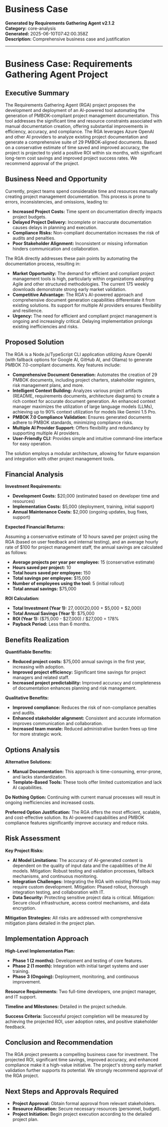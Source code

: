 # Business Case

**Generated by Requirements Gathering Agent v2.1.2**  
**Category:** core-analysis  
**Generated:** 2025-06-10T07:42:00.358Z  
**Description:** Comprehensive business case and justification

---

# Business Case: Requirements Gathering Agent Project

## Executive Summary

The Requirements Gathering Agent (RGA) project proposes the development and deployment of an AI-powered tool automating the generation of PMBOK-compliant project management documentation.  This tool addresses the significant time and resource constraints associated with manual documentation creation, offering substantial improvements in efficiency, accuracy, and compliance.  The RGA leverages Azure OpenAI and other AI providers to analyze existing project documentation and generate a comprehensive suite of 29 PMBOK-aligned documents.  Based on a conservative estimate of time saved and improved accuracy, the project is projected to yield a positive ROI within six months, with significant long-term cost savings and improved project success rates.  We recommend approval of the project.


## Business Need and Opportunity

Currently, project teams spend considerable time and resources manually creating project management documentation.  This process is prone to errors, inconsistencies, and omissions, leading to:

* **Increased Project Costs:**  Time spent on documentation directly impacts project budgets.
* **Delayed Project Delivery:**  Incomplete or inaccurate documentation causes delays in planning and execution.
* **Compliance Risks:**  Non-compliant documentation increases the risk of audits and penalties.
* **Poor Stakeholder Alignment:**  Inconsistent or missing information hinders communication and collaboration.

The RGA directly addresses these pain points by automating the documentation process, resulting in:

* **Market Opportunity:**  The demand for efficient and compliant project management tools is high, particularly within organizations adopting Agile and other structured methodologies.  The current 175 weekly downloads demonstrate strong early market validation.
* **Competitive Advantage:**  The RGA's AI-powered approach and comprehensive document generation capabilities differentiate it from existing solutions.  Its support for multiple AI providers ensures flexibility and resilience.
* **Urgency:**  The need for efficient and compliant project management is ongoing and increasingly critical.  Delaying implementation prolongs existing inefficiencies and risks.


## Proposed Solution

The RGA is a Node.js/TypeScript CLI application utilizing Azure OpenAI (with fallback options for Google AI, GitHub AI, and Ollama) to generate PMBOK 7.0-compliant documents.  Key features include:

* **Comprehensive Document Generation:**  Automates the creation of 29 PMBOK documents, including project charters, stakeholder registers, risk management plans, and more.
* **Intelligent Context Building:**  Analyzes various project artifacts (README, requirements documents, architecture diagrams) to create a rich context for accurate document generation.  An enhanced context manager maximizes the utilization of large language models (LLMs), achieving up to 90% context utilization for models like Gemini 1.5 Pro.
* **PMBOK 7.0 Compliance Validation:**  Ensures generated documents adhere to PMBOK standards, minimizing compliance risks.
* **Multiple AI Provider Support:**  Offers flexibility and redundancy by supporting multiple AI providers.
* **User-Friendly CLI:**  Provides simple and intuitive command-line interface for easy operation.

The solution employs a modular architecture, allowing for future expansion and integration with other project management tools.


## Financial Analysis

**Investment Requirements:**

* **Development Costs:**  $20,000 (estimated based on developer time and resources)
* **Implementation Costs:** $5,000 (deployment, training, initial support)
* **Annual Maintenance Costs:** $2,000 (ongoing updates, bug fixes, support)

**Expected Financial Returns:**

Assuming a conservative estimate of 10 hours saved per project using the RGA (based on user feedback and internal testing), and an average hourly rate of $100 for project management staff, the annual savings are calculated as follows:

* **Average projects per year per employee:** 15 (conservative estimate)
* **Hours saved per project:** 10
* **Total hours saved per employee:** 150
* **Total savings per employee:** $15,000
* **Number of employees using the tool:** 5 (initial rollout)
* **Total annual savings:** $75,000

**ROI Calculation:**

* **Total Investment (Year 1):** $27,000 ($20,000 + $5,000 + $2,000)
* **Total Annual Savings (Year 1):** $75,000
* **ROI (Year 1):** ($75,000 - $27,000) / $27,000 = 178%
* **Payback Period:**  Less than 6 months.


## Benefits Realization

**Quantifiable Benefits:**

* **Reduced project costs:** $75,000 annual savings in the first year, increasing with adoption.
* **Improved project efficiency:**  Significant time savings for project managers and related staff.
* **Increased project predictability:**  Improved accuracy and completeness of documentation enhances planning and risk management.

**Qualitative Benefits:**

* **Improved compliance:**  Reduces the risk of non-compliance penalties and audits.
* **Enhanced stakeholder alignment:**  Consistent and accurate information improves communication and collaboration.
* **Increased team morale:**  Reduced administrative burden frees up time for more strategic work.


## Options Analysis

**Alternative Solutions:**

* **Manual Documentation:**  This approach is time-consuming, error-prone, and lacks standardization.
* **Template-Based Tools:**  These tools offer limited customization and lack AI capabilities.

**Do Nothing Option:**  Continuing with current manual processes will result in ongoing inefficiencies and increased costs.

**Preferred Option Justification:** The RGA offers the most efficient, scalable, and cost-effective solution.  Its AI-powered capabilities and PMBOK compliance features significantly improve accuracy and reduce risks.


## Risk Assessment

**Key Project Risks:**

* **AI Model Limitations:**  The accuracy of AI-generated content is dependent on the quality of input data and the capabilities of the AI models.  Mitigation: Robust testing and validation processes, fallback mechanisms, and continuous monitoring.
* **Integration Challenges:**  Integrating the RGA with existing PM tools may require custom development.  Mitigation: Phased rollout, thorough integration testing, and collaboration with IT.
* **Data Security:**  Protecting sensitive project data is critical.  Mitigation: Secure cloud infrastructure, access control mechanisms, and data encryption.

**Mitigation Strategies:**  All risks are addressed with comprehensive mitigation plans detailed in the project plan.


## Implementation Approach

**High-Level Implementation Plan:**

* **Phase 1 (2 months):** Development and testing of core features.
* **Phase 2 (1 month):** Integration with initial target systems and user training.
* **Phase 3 (Ongoing):**  Deployment, monitoring, and continuous improvement.

**Resource Requirements:**  Two full-time developers, one project manager, and IT support.

**Timeline and Milestones:**  Detailed in the project schedule.

**Success Criteria:**  Successful project completion will be measured by achieving the projected ROI, user adoption rates, and positive stakeholder feedback.


## Conclusion and Recommendation

The RGA project presents a compelling business case for investment.  The projected ROI, significant time savings, improved accuracy, and enhanced compliance make it a high-value initiative.  The project's strong early market validation further supports its potential. We strongly recommend approval of the RGA project.


## Next Steps and Approvals Required

* **Project Approval:**  Obtain formal approval from relevant stakeholders.
* **Resource Allocation:**  Secure necessary resources (personnel, budget).
* **Project Initiation:**  Begin project execution according to the detailed project plan.
